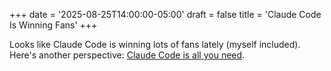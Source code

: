 +++
date = '2025-08-25T14:00:00-05:00'
draft = false
title = 'Claude Code Is Winning Fans'
+++

Looks like Claude Code is winning lots of fans lately (myself included). Here's another perspective: [Claude Code is all you need](https://dwyer.co.za/static/claude-code-is-all-you-need.html).